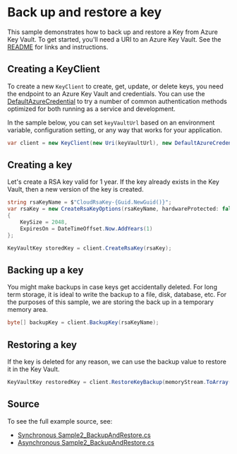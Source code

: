 # Back up and restore a key

This sample demonstrates how to back up and restore a Key from Azure Key Vault.
To get started, you'll need a URI to an Azure Key Vault. See the [README](../README.md) for links and instructions.

## Creating a KeyClient

To create a new `KeyClient` to create, get, update, or delete keys, you need the endpoint to an Azure Key Vault and credentials.
You can use the [DefaultAzureCredential][DefaultAzureCredential] to try a number of common authentication methods optimized for both running as a service and development.

In the sample below, you can set `keyVaultUrl` based on an environment variable, configuration setting, or any way that works for your application.

```C# Snippet:KeysSample2KeyClient
var client = new KeyClient(new Uri(keyVaultUrl), new DefaultAzureCredential());
```

## Creating a key

Let's create a RSA key valid for 1 year.
If the key already exists in the Key Vault, then a new version of the key is created.

```C# Snippet:KeysSample2CreateKey
string rsaKeyName = $"CloudRsaKey-{Guid.NewGuid()}";
var rsaKey = new CreateRsaKeyOptions(rsaKeyName, hardwareProtected: false)
{
    KeySize = 2048,
    ExpiresOn = DateTimeOffset.Now.AddYears(1)
};

KeyVaultKey storedKey = client.CreateRsaKey(rsaKey);
```

## Backing up a key

You might make backups in case keys get accidentally deleted.
For long term storage, it is ideal to write the backup to a file, disk, database, etc.
For the purposes of this sample, we are storing the back up in a temporary memory area.

```C# Snippet:KeysSample2BackupKey
byte[] backupKey = client.BackupKey(rsaKeyName);
```

## Restoring a key

If the key is deleted for any reason, we can use the backup value to restore it in the Key Vault.

```C# Snippet:KeysSample2RestoreKey
KeyVaultKey restoredKey = client.RestoreKeyBackup(memoryStream.ToArray());
```

## Source

To see the full example source, see:

* [Synchronous Sample2_BackupAndRestore.cs](../tests/samples/Sample2_BackupAndRestore.cs)
* [Asynchronous Sample2_BackupAndRestore.cs](../tests/samples/Sample2_BackupAndRestoreAsync.cs)

[DefaultAzureCredential]: ../../../identity/Azure.Identity/README.md/#DefaultAzureCredential
